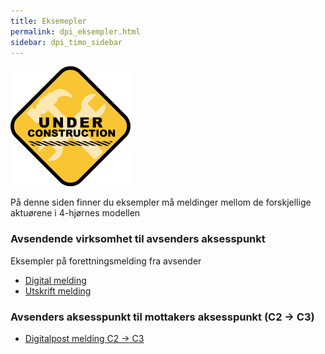 ```yaml
---
title: Eksemepler
permalink: dpi_eksempler.html
sidebar: dpi_timo_sidebar
---
```


![](/images/dpi/underarbeide.png)

På denne siden finner du eksempler må meldinger mellom de forskjellige aktuørene i 4-hjørnes modellen

### Avsendende virksomhet til avsenders aksesspunkt
Eksempler på forettningsmelding fra avsender

- [Digital melding](innbyggerpost_dpi_digital_1_0.json)
- [Utskrift melding](innbyggerpost_dpi_utskrift_1_0.json)

### Avsenders aksesspunkt til mottakers aksesspunkt (C2 -> C3)
- [Digitalpost melding C2 -> C3](digitalpost_c2_c3.xml)